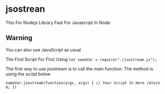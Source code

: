 # jsostrean

This For Nodejs
Library Fast For Javascript In Node

## Warning
You can also use JavaScript as usual

The First Script For First Using
`let nameVar = require("./jsostream.js");`

The first way to use jsostream is to call the main function. The method is using the script below

`
nameVar.jsostream(function(argc, argv) {
  // Your Script In Here
  return 0;
})
`
